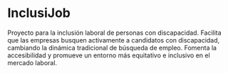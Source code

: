 # InclusiJob
Proyecto para la inclusión laboral de personas con discapacidad. Facilita que las empresas busquen activamente a candidatos con discapacidad, cambiando la dinámica tradicional de búsqueda de empleo. Fomenta la accesibilidad y promueve un entorno más equitativo e inclusivo en el mercado laboral.
